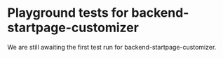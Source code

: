 # Playground tests for backend-startpage-customizer
We are still awaiting the first test run for backend-startpage-customizer.
